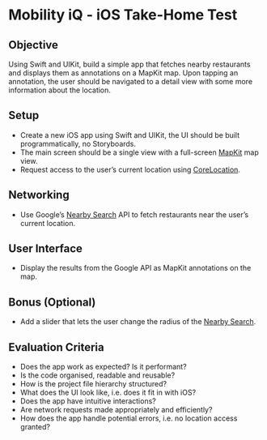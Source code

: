 # Mobility iQ - iOS Take-Home Test

## Objective
Using Swift and UIKit, build a simple app that fetches nearby restaurants and displays them as annotations on a MapKit map. Upon tapping an annotation, the user should be navigated to a detail view with some more information about the location.

## Setup
-   Create a new iOS app using Swift and UIKit, the UI should be built programmatically, no Storyboards.
-   The main screen should be a single view with a full-screen [MapKit](https://developer.apple.com/documentation/mapkit/) map view.
-   Request access to the user’s current location using [CoreLocation](https://developer.apple.com/documentation/corelocation).

## Networking
-   Use Google’s [Nearby Search](https://developers.google.com/maps/documentation/places/web-service/nearby-search) API to fetch restaurants near the user’s current location.

## User Interface
-   Display the results from the Google API as MapKit annotations on the map.

## Bonus (Optional)
-   Add a slider that lets the user change the radius of the [Nearby Search](https://developers.google.com/maps/documentation/places/web-service/nearby-search#nearby-place-search-examples).

## Evaluation Criteria
- Does the app work as expected? Is it performant?
- Is the code organised, readable and reusable?
- How is the project file hierarchy structured?
- What does the UI look like, i.e. does it fit in with iOS?
- Does the app have intuitive interactions?
- Are network requests made appropriately and efficiently?
- How does the app handle potential errors, i.e. no location access granted?